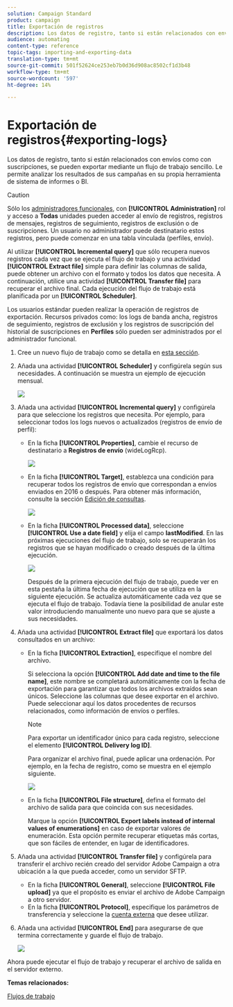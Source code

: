```yaml
---
solution: Campaign Standard
product: campaign
title: Exportación de registros
description: Los datos de registro, tanto si están relacionados con envíos como con suscripciones, se pueden exportar mediante un flujo de trabajo sencillo.
audience: automating
content-type: reference
topic-tags: importing-and-exporting-data
translation-type: tm+mt
source-git-commit: 501f52624ce253eb7b0d36d908ac8502cf1d3b48
workflow-type: tm+mt
source-wordcount: '597'
ht-degree: 14%

---
```



# Exportación de registros{#exporting-logs}

Los datos de registro, tanto si están relacionados con envíos como con suscripciones, se pueden exportar mediante un flujo de trabajo sencillo. Le permite analizar los resultados de sus campañas en su propia herramienta de sistema de informes o BI.

>[!CAUTION]
>
>Sólo los [administradores funcionales](../../administration/using/users-management.md#functional-administrators), con **[!UICONTROL Administration]** rol y acceso a **Todas** unidades pueden acceder al envío de registros, registros de mensajes, registros de seguimiento, registros de exclusión o de suscripciones. Un usuario no administrador puede destinatario estos registros, pero puede comenzar en una tabla vinculada (perfiles, envío).

Al utilizar **[!UICONTROL Incremental query]** que sólo recupera nuevos registros cada vez que se ejecuta el flujo de trabajo y una actividad **[!UICONTROL Extract file]** simple para definir las columnas de salida, puede obtener un archivo con el formato y todos los datos que necesita. A continuación, utilice una actividad **[!UICONTROL Transfer file]** para recuperar el archivo final. Cada ejecución del flujo de trabajo está planificada por un **[!UICONTROL Scheduler]**.

Los usuarios estándar pueden realizar la operación de registros de exportación. Recursos privados como: los logs de banda ancha, registros de seguimiento, registros de exclusión y los registros de suscripción del historial de suscripciones en **Perfiles** sólo pueden ser administrados por el administrador funcional.

1. Cree un nuevo flujo de trabajo como se detalla en [esta sección](../../automating/using/building-a-workflow.md#creating-a-workflow).
1. Añada una actividad **[!UICONTROL Scheduler]** y configúrela según sus necesidades. A continuación se muestra un ejemplo de ejecución mensual.

   ![](assets/export_logs_scheduler.png)

1. Añada una actividad **[!UICONTROL Incremental query]** y configúrela para que seleccione los registros que necesita. Por ejemplo, para seleccionar todos los logs nuevos o actualizados (registros de envío de perfil):

   * En la ficha **[!UICONTROL Properties]**, cambie el recurso de destinatario a **Registros de envío** (wideLogRcp).

      ![](assets/export_logs_query_properties.png)

   * En la ficha **[!UICONTROL Target]**, establezca una condición para recuperar todos los registros de envío que correspondan a envíos enviados en 2016 o después. Para obtener más información, consulte la sección [Edición de consultas](../../automating/using/editing-queries.md#creating-queries).

      ![](assets/export_logs_query_target.png)

   * En la ficha **[!UICONTROL Processed data]**, seleccione **[!UICONTROL Use a date field]** y elija el campo **lastModified**. En las próximas ejecuciones del flujo de trabajo, solo se recuperarán los registros que se hayan modificado o creado después de la última ejecución.

      ![](assets/export_logs_query_processeddata.png)

      Después de la primera ejecución del flujo de trabajo, puede ver en esta pestaña la última fecha de ejecución que se utiliza en la siguiente ejecución. Se actualiza automáticamente cada vez que se ejecuta el flujo de trabajo. Todavía tiene la posibilidad de anular este valor introduciendo manualmente uno nuevo para que se ajuste a sus necesidades.

1. Añada una actividad **[!UICONTROL Extract file]** que exportará los datos consultados en un archivo:

   * En la ficha **[!UICONTROL Extraction]**, especifique el nombre del archivo.

      Si selecciona la opción **[!UICONTROL Add date and time to the file name]**, este nombre se completará automáticamente con la fecha de exportación para garantizar que todos los archivos extraídos sean únicos. Seleccione las columnas que desee exportar en el archivo. Puede seleccionar aquí los datos procedentes de recursos relacionados, como información de envíos o perfiles.

      >[!NOTE]
      >
      >Para exportar un identificador único para cada registro, seleccione el elemento **[!UICONTROL Delivery log ID]**.

      Para organizar el archivo final, puede aplicar una ordenación. Por ejemplo, en la fecha de registro, como se muestra en el ejemplo siguiente.

      ![](assets/export_logs_extractfile_extraction.png)

   * En la ficha **[!UICONTROL File structure]**, defina el formato del archivo de salida para que coincida con sus necesidades.

      Marque la opción **[!UICONTROL Export labels instead of internal values of enumerations]** en caso de exportar valores de enumeración. Esta opción permite recuperar etiquetas más cortas, que son fáciles de entender, en lugar de identificadores.

1. Añada una actividad **[!UICONTROL Transfer file]** y configúrela para transferir el archivo recién creado del servidor Adobe Campaign a otra ubicación a la que pueda acceder, como un servidor SFTP.

   * En la ficha **[!UICONTROL General]**, seleccione **[!UICONTROL File upload]** ya que el propósito es enviar el archivo de Adobe Campaign a otro servidor.
   * En la ficha **[!UICONTROL Protocol]**, especifique los parámetros de transferencia y seleccione la [cuenta externa](../../administration/using/external-accounts.md#creating-an-external-account) que desee utilizar.

1. Añada una actividad **[!UICONTROL End]** para asegurarse de que termina correctamente y guarde el flujo de trabajo.

   ![](assets/export_logs_example_workflow.png)

Ahora puede ejecutar el flujo de trabajo y recuperar el archivo de salida en el servidor externo.

**Temas relacionados:**

[Flujos de trabajo](../../automating/using/get-started-workflows.md)
